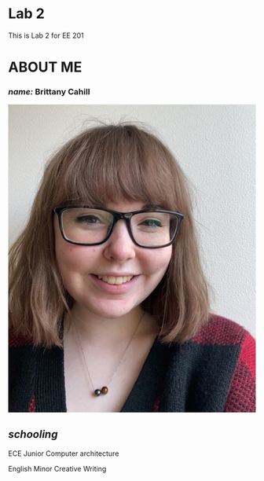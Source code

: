 # Lab 2

This is Lab 2 for EE 201
# ABOUT ME

### *name:* Brittany Cahill
![me](brittany.jpeg)

## *schooling*
ECE
  Junior
    Computer architecture

English
  Minor
    Creative Writing